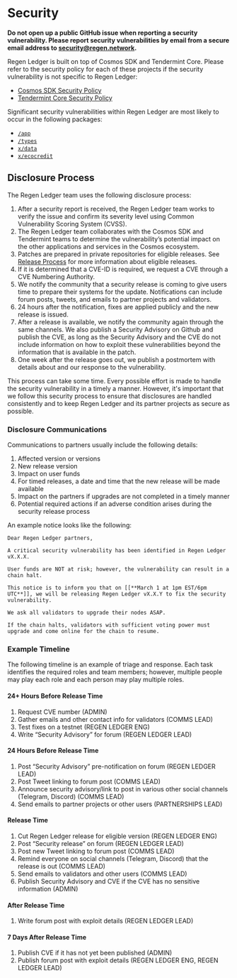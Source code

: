 # Security

**Do not open up a public GitHub issue when reporting a security vulnerability. Please report security vulnerabilities by email from a secure email address to security@regen.network.**

Regen Ledger is built on top of Cosmos SDK and Tendermint Core. Please refer to the security policy for each of these projects if the security vulnerability is not specific to Regen Ledger:

- [Cosmos SDK Security Policy](https://github.com/cosmos/cosmos-sdk/blob/main/SECURITY.md)
- [Tendermint Core Security Policy](https://github.com/tendermint/tendermint/blob/main/SECURITY.md)

Significant security vulnerabilities within Regen Ledger are most likely to occur in the following packages:

- [`/app`](https://github.com/regen-network/regen-ledger/tree/main/app)
- [`/types`](https://github.com/regen-network/regen-ledger/tree/main/types)
- [`x/data`](https://github.com/regen-network/regen-ledger/tree/main/x/data)
- [`x/ecocredit`](https://github.com/regen-network/regen-ledger/tree/main/x/ecocredit)

## Disclosure Process

The Regen Ledger team uses the following disclosure process:

1. After a security report is received, the Regen Ledger team works to verify the issue and confirm its severity level using Common Vulnerability Scoring System (CVSS).
1. The Regen Ledger team collaborates with the Cosmos SDK and Tendermint teams to determine the vulnerability’s potential impact on the other applications and services in the Cosmos ecosystem.
1. Patches are prepared in private repositories for eligible releases. See [Release Process](https://github.com/regen-network/regen-ledger/blob/main/RELEASE_PROCESS.md) for more information about eligible releases.
1. If it is determined that a CVE-ID is required, we request a CVE through a CVE Numbering Authority.
1. We notify the community that a security release is coming to give users time to prepare their systems for the update. Notifications can include forum posts, tweets, and emails to partner projects and validators.
1. 24 hours after the notification, fixes are applied publicly and the new release is issued.
1. After a release is available, we notify the community again through the same channels. We also publish a Security Advisory on Github and publish the CVE, as long as the Security Advisory and the CVE do not include information on how to exploit these vulnerabilities beyond the information that is available in the patch.
1. One week after the release goes out, we publish a postmortem with details about and our response to the vulnerability.

This process can take some time. Every possible effort is made to handle the security vulnerability in a timely a manner. However, it's important that we follow this security process to ensure that disclosures are handled consistently and to keep Regen Ledger and its partner projects as secure as possible.

### Disclosure Communications

Communications to partners usually include the following details:

1. Affected version or versions
1. New release version
1. Impact on user funds
1. For timed releases, a date and time that the new release will be made available
1. Impact on the partners if upgrades are not completed in a timely manner
1. Potential required actions if an adverse condition arises during the security release process

An example notice looks like the following:

```text
Dear Regen Ledger partners,

A critical security vulnerability has been identified in Regen Ledger vX.X.X.

User funds are NOT at risk; however, the vulnerability can result in a chain halt.

This notice is to inform you that on [[**March 1 at 1pm EST/6pm UTC**]], we will be releasing Regen Ledger vX.X.Y to fix the security vulnerability.

We ask all validators to upgrade their nodes ASAP.

If the chain halts, validators with sufficient voting power must upgrade and come online for the chain to resume.
```

### Example Timeline

The following timeline is an example of triage and response. Each task identifies the required roles and team members; however, multiple people may play each role and each person may play multiple roles.

#### 24+ Hours Before Release Time

1. Request CVE number (ADMIN)
1. Gather emails and other contact info for validators (COMMS LEAD)
1. Test fixes on a testnet  (REGEN LEDGER ENG)
1. Write “Security Advisory” for forum (REGEN LEDGER LEAD)

#### 24 Hours Before Release Time

1. Post “Security Advisory” pre-notification on forum (REGEN LEDGER LEAD)
1. Post Tweet linking to forum post (COMMS LEAD)
1. Announce security advisory/link to post in various other social channels (Telegram, Discord) (COMMS LEAD)
1. Send emails to partner projects or other users (PARTNERSHIPS LEAD)

#### Release Time

1. Cut Regen Ledger release for eligible version (REGEN LEDGER ENG)
1. Post “Security release” on forum (REGEN LEDGER LEAD)
1. Post new Tweet linking to forum post (COMMS LEAD)
1. Remind everyone on social channels (Telegram, Discord) that the release is out (COMMS LEAD)
1. Send emails to validators and other users (COMMS LEAD)
1. Publish Security Advisory and CVE if the CVE has no sensitive information (ADMIN)

#### After Release Time

1. Write forum post with exploit details (REGEN LEDGER LEAD)

#### 7 Days After Release Time

1. Publish CVE if it has not yet been published (ADMIN)
1. Publish forum post with exploit details (REGEN LEDGER ENG, REGEN LEDGER LEAD)
